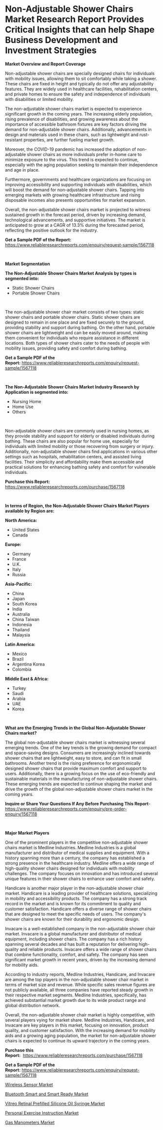 <p><h1>Non-Adjustable Shower Chairs Market Research Report Provides Critical Insights that can help Shape Business Development and Investment Strategies</h1></p><p><strong>Market Overview and Report Coverage</strong></p>
<p><p>Non-adjustable shower chairs are specially designed chairs for individuals with mobility issues, allowing them to sit comfortably while taking a shower. These chairs are fixed in height and typically do not offer any adjustability features. They are widely used in healthcare facilities, rehabilitation centers, and private homes to ensure the safety and independence of individuals with disabilities or limited mobility.</p><p>The non-adjustable shower chairs market is expected to experience significant growth in the coming years. The increasing elderly population, rising prevalence of disabilities, and growing awareness about the importance of accessible bathroom fixtures are key factors driving the demand for non-adjustable shower chairs. Additionally, advancements in design and materials used in these chairs, such as lightweight and rust-resistant properties, are further fueling market growth.</p><p>Moreover, the COVID-19 pandemic has increased the adoption of non-adjustable shower chairs as more individuals prefer in-home care to minimize exposure to the virus. This trend is expected to continue, especially with the aging population seeking to maintain their independence and age in place.</p><p>Furthermore, governments and healthcare organizations are focusing on improving accessibility and supporting individuals with disabilities, which will boost the demand for non-adjustable shower chairs. Tapping into emerging markets with growing healthcare infrastructure and rising disposable incomes also presents opportunities for market expansion.</p><p>Overall, the non-adjustable shower chairs market is projected to witness sustained growth in the forecast period, driven by increasing demand, technological advancements, and supportive initiatives. The market is anticipated to grow at a CAGR of 13.3% during the forecasted period, reflecting the positive outlook for the industry.</p></p>
<p><strong>Get a Sample PDF of the Report:</strong> <a href="https://www.reliableresearchreports.com/enquiry/request-sample/1567118">https://www.reliableresearchreports.com/enquiry/request-sample/1567118</a></p>
<p>&nbsp;</p>
<p><strong>Market Segmentation</strong></p>
<p><strong>The Non-Adjustable Shower Chairs Market Analysis by types is segmented into:</strong></p>
<p><ul><li>Static Shower Chairs</li><li>Portable Shower Chairs</li></ul></p>
<p>&nbsp;</p>
<p><p>The non-adjustable shower chair market consists of two types: static shower chairs and portable shower chairs. Static shower chairs are designed to remain in one place and are fixed securely to the ground, providing stability and support during bathing. On the other hand, portable shower chairs are lightweight and can be easily moved around, making them convenient for individuals who require assistance in different locations. Both types of shower chairs cater to the needs of people with mobility issues, providing safety and comfort during bathing.</p></p>
<p><strong>Get a Sample PDF of the Report:</strong>&nbsp;<a href="https://www.reliableresearchreports.com/enquiry/request-sample/1567118">https://www.reliableresearchreports.com/enquiry/request-sample/1567118</a></p>
<p>&nbsp;</p>
<p><strong>The Non-Adjustable Shower Chairs Market Industry Research by Application is segmented into:</strong></p>
<p><ul><li>Nursing Home</li><li>Home Use</li><li>Others</li></ul></p>
<p>&nbsp;</p>
<p><p>Non-adjustable shower chairs are commonly used in nursing homes, as they provide stability and support for elderly or disabled individuals during bathing. These chairs are also popular for home use, especially for individuals with limited mobility or those recovering from surgery or injury. Additionally, non-adjustable shower chairs find applications in various other settings such as hospitals, rehabilitation centers, and assisted living facilities. Their simplicity and affordability make them accessible and practical solutions for enhancing bathing safety and comfort for vulnerable individuals.</p></p>
<p><strong>Purchase this Report:</strong>&nbsp; <a href="https://www.reliableresearchreports.com/purchase/1567118">https://www.reliableresearchreports.com/purchase/1567118</a></p>
<p>&nbsp;</p>
<p><strong>In terms of Region, the Non-Adjustable Shower Chairs Market Players available by Region are:</strong></p>
<p>
    <p> <strong> North America: </strong>
        <ul>
            <li>United States</li>
            <li>Canada</li>
        </ul>
        </p> 
    <p> <strong> Europe: </strong>
        <ul>
            <li>Germany</li>
            <li>France</li>
            <li>U.K.</li>
            <li>Italy</li>
            <li>Russia</li>
        </ul>
        </p> 
    <p> <strong> Asia-Pacific: </strong>
        <ul>
            <li>China</li>
            <li>Japan</li>
            <li>South Korea</li>
            <li>India</li>
            <li>Australia</li>
            <li>China Taiwan</li>
            <li>Indonesia</li>
            <li>Thailand</li>
            <li>Malaysia</li>
        </ul>
        </p> 
    <p> <strong> Latin America: </strong>
        <ul>
            <li>Mexico</li>
            <li>Brazil</li>
            <li>Argentina Korea</li>
            <li>Colombia</li>
        </ul>
        </p> 
    <p> <strong> Middle East & Africa: </strong>
        <ul>
            <li>Turkey</li>
            <li>Saudi</li>
            <li>Arabia</li>
            <li>UAE</li>
            <li>Korea</li>
        </ul>
    </p>
    </p>
<p>&nbsp;</p>
<p><strong>What are the Emerging Trends in the Global Non-Adjustable Shower Chairs market?</strong></p>
<p><p>The global non-adjustable shower chairs market is witnessing several emerging trends. One of the key trends is the growing demand for compact and space-saving designs. Consumers are increasingly inclined towards shower chairs that are lightweight, easy to store, and can fit in small bathrooms. Another trend is the rising preference for ergonomically designed shower chairs that provide maximum comfort and support to users. Additionally, there is a growing focus on the use of eco-friendly and sustainable materials in the manufacturing of non-adjustable shower chairs. These emerging trends are expected to continue shaping the market and drive the growth of the global non-adjustable shower chairs market in the coming years.</p></p>
<p><strong>Inquire or Share Your Questions If Any Before Purchasing This Report</strong>- <a href="https://www.reliableresearchreports.com/enquiry/pre-order-enquiry/1567118">https://www.reliableresearchreports.com/enquiry/pre-order-enquiry/1567118</a></p>
<p>&nbsp;</p>
<p><strong>Major Market Players</strong></p>
<p><p>One of the prominent players in the competitive non-adjustable shower chairs market is Medline Industries. Medline Industries is a global manufacturer and distributor of medical supplies and equipment. With a history spanning more than a century, the company has established a strong presence in the healthcare industry. Medline offers a wide range of high-quality shower chairs designed for individuals with mobility challenges. The company focuses on innovation and has introduced several unique features in their shower chairs to enhance user comfort and safety.</p><p>Handicare is another major player in the non-adjustable shower chair market. Handicare is a leading provider of healthcare solutions, specializing in mobility and accessibility products. The company has a strong track record in the market and is known for its commitment to quality and customer satisfaction. Handicare offers a diverse range of shower chairs that are designed to meet the specific needs of users. The company's shower chairs are known for their durability and ergonomic design.</p><p>Invacare is a well-established company in the non-adjustable shower chair market. Invacare is a global manufacturer and distributor of medical equipment, including shower chairs. The company has a rich history spanning several decades and has built a reputation for delivering high-quality and reliable products. Invacare offers a wide range of shower chairs that combine functionality, comfort, and safety. The company has seen significant market growth in recent years, driven by the increasing demand for mobility aids.</p><p>According to industry reports, Medline Industries, Handicare, and Invacare are among the top players in the non-adjustable shower chair market in terms of market size and revenue. While specific sales revenue figures are not publicly available, all three companies have reported steady growth in their respective market segments. Medline Industries, specifically, has achieved substantial market growth due to its wide product range and global distribution network.</p><p>Overall, the non-adjustable shower chair market is highly competitive, with several players vying for market share. Medline Industries, Handicare, and Invacare are key players in this market, focusing on innovation, product quality, and customer satisfaction. With the increasing demand for mobility aids and a growing aging population, the market for non-adjustable shower chairs is expected to continue its upward trajectory in the coming years.</p></p>
<p><strong>Purchase this Report:</strong>&nbsp;&nbsp;<a href="https://www.reliableresearchreports.com/purchase/1567118">https://www.reliableresearchreports.com/purchase/1567118</a></p>
<p></p>
<p><strong>Get a Sample PDF of the Report:</strong>&nbsp;<a href="https://www.reliableresearchreports.com/enquiry/request-sample/1567118">https://www.reliableresearchreports.com/enquiry/request-sample/1567118</a></p>
<p><p><a href="https://medium.com/@allelee654/wireless-sensor-market-size-growth-forecast-2023-2030-85a754429321">Wireless Sensor Market</a></p><p><a href="https://medium.com/@bulk.cream.roll/bluetooth-smart-and-smart-ready-market-size-growth-forecast-2023-2030-4fa8947659e1">Bluetooth Smart and Smart Ready Market</a></p><p><a href="https://github.com/castoriffic/Market-Research-Report-List-1/blob/main/vitreo-retinal-prefilled-silicone-oil-syringe-market.md">Vitreo Retinal Prefilled Silicone Oil Syringe Market</a></p><p><a href="https://github.com/mabutironaldo/Market-Research-Report-List-1/blob/main/personal-exercise-instruction-market.md">Personal Exercise Instruction Market</a></p><p><a href="https://www.linkedin.com/pulse/gas-manometers-market-share-amp-new-trends-analysis-report-c69fc/">Gas Manometers Market</a></p></p>